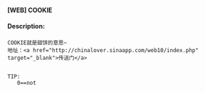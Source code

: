 #### [WEB] COOKIE  

#### Description:   

```
COOKIE就是甜饼的意思~
地址：<a href="http://chinalover.sinaapp.com/web10/index.php" target="_blank">传送门</a>


TIP:
   0==not
```

